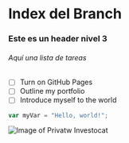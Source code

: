 # Index del Branch
### Este es un header nivel 3
###### Aquí una lista de tareas
- [ ] Turn on GitHub Pages
- [ ] Outline my portfolio
- [ ] Introduce myself to the world
``` javascript
var myVar = "Hello, world!";
```
![Image of Privatw Investocat](https://octodex.github.com/images/privateinvestocat.jpg)
